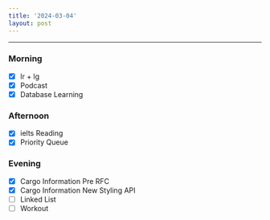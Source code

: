 ```yaml
---
title: '2024-03-04'
layout: post
---
```


---

### Morning

- [x] lr + lg
- [x] Podcast
- [x] Database Learning

### Afternoon

- [x] ielts Reading
- [x] Priority Queue

### Evening

- [x] Cargo Information Pre RFC
- [x] Cargo Information New Styling API
- [ ] Linked List
- [ ] Workout

